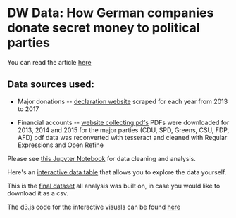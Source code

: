 # DW Data: How German companies donate secret money to political parties 

You can read the article [here](http://www.dw.com/en/dw-exclusive-how-german-companies-donate-secret-money-to-political-parties/a-40610200)


## Data sources used:

* Major donations -- [declaration website](https://www.bundestag.de/parlament/praesidium/parteienfinanzierung/fundstellen50000) scraped for each year from 2013 to 2017

* Financial accounts -- [website collecting pdfs](https://www.bundestag.de/parlament/praesidium/parteienfinanzierung/rechenschaftsberichte/) PDFs were downloaded for 2013, 2014 and 2015 for the major parties (CDU, SPD, Greens, CSU, FDP, AFD) pdf data was reconverted with tesseract and cleaned with Regular Expressions and Open Refine 

Please see [this Jupyter Notebook](Parteispenden.ipynb) for data cleaning and analysis.

Here's an [interactive data table](https://gcgruen.github.io/datatable-party-donations/) that allows you to explore the data yourself.

This is the [final dataset](data/ALL-DONATION-DATA-COMPILED.csv) all analysis was built on, in case you would like to download it as a csv.

The d3.js code for the interactive visuals can be found [here](interactive_visuals_EN_Desktop)